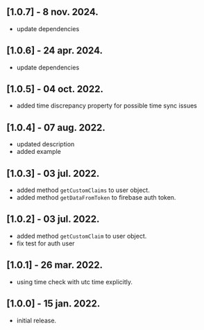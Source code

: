 ## [1.0.7] - 8 nov. 2024.
* update dependencies

## [1.0.6] - 24 apr. 2024.
* update dependencies

## [1.0.5] - 04 oct. 2022.
* added time discrepancy property for possible time sync issues

## [1.0.4] - 07 aug. 2022.
* updated description
* added example

## [1.0.3] - 03 jul. 2022.
* added method ```getCustomClaims``` to user object.
* added method ```getDataFromToken``` to firebase auth token.

## [1.0.2] - 03 jul. 2022.
* added method ```getCustomClaim``` to user object.
* fix test for auth user

## [1.0.1] - 26 mar. 2022.
* using time check with utc time explicitly.

## [1.0.0] - 15 jan. 2022.
* initial release.
